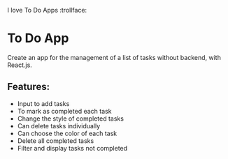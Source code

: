 I love To Do Apps :trollface:

# To Do App

Create an app for the management of a list of tasks without backend, with React.js.

## Features:
* Input to add tasks
* To mark as completed each task
* Change the style of completed tasks
* Can delete tasks individually
* Can choose the color of each task
* Delete all completed tasks
* Filter and display tasks not completed

